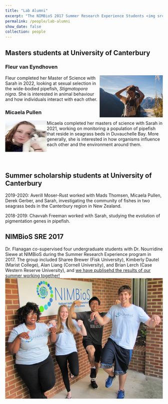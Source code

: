 ```yaml
---
title: "Lab Alumni"
excerpt: "The NIMBioS 2017 Summer Research Experience Students <img src='/images/sre2017_birdproj_700x534.jpg'>"
permalink: /people/lab-alumni
show_date: false
collection: people
---
```


## Masters students at University of Canterbury


### Fleur van Eyndhoven

<img align="right" src='/images/fleurvaneyndhoven.jpg' width="40%" height="40%"> Fleur completed her Master of Science with Sarah in 2022,  looking at sexual selection in the wide-bodied pipefish, <i>Stigmatopora nigra</i>. She is interested in animal behaviour and how individuals interact with each other. 



### Micaela Pullen

<img align="left" src='/images/MicaelaPullen.jpg' height='100' width='133'> Micaela completed her masters of science with Sarah in 2021, working on monitoring a population of pipefish that reside in seagrass beds in Duvauchelle Bay. More generally, she is interested in how organisms influence each other and the environment around them.

<br>  
<br>


## Summer scholarship students at University of Canterbury

2019-2020: Averill Moser-Rust worked with Mads Thomsen, Micaela Pullen, Derek Gerber, and Sarah, investigating the community of fishes in two  seagrass beds in the Canterbury region in New Zealand.

2018-2019: Chavvah Freeman worked with Sarah, studying the evolution of pigmentation genes in pipefish.

## NIMBioS SRE 2017

Dr. Flanagan co-supervised four undergraduate students with Dr. Nourridine Siewe at NIMBioS during the Summer Research Experience program in 2017.
The group included Sharee Brewer (Fisk University), Kimberly Dautel (Marist College), Alan Liang (Cornell University), and Brian Lerch (Case Western Reserve University), and [we have publisehd the results of our summer working together!](https://esj-journals.onlinelibrary.wiley.com/doi/abs/10.1002/1438-390X.12047)
<img src='/images/sre2017_birdproj_700x534.jpg'>
